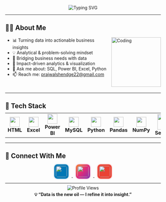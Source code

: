 <div align="center" style="margin-top:-10px;">
  <img src="https://readme-typing-svg.herokuapp.com?font=Poppins&size=19&duration=2200&pause=1400&color=F97316&center=true&vCenter=true&width=680&lines=👋+Hi,+I'm+Prajwal+Shendge;💼+Business+Analyst+|+Data+Enthusiast;📊+Turning+Data+Into+Actionable+Insights" alt="Typing SVG" />
</div>

---

## 👨‍💼 About Me
<img align="right" alt="Coding" width="160" src="https://user-images.githubusercontent.com/74038190/229223263-cf2e4b07-2615-4f87-9c38-e37600f8381a.gif">

- 📊 Turning data into actionable business insights  
- 💡 Analytical & problem-solving mindset  
- 🌉 Bridging business needs with data  
- 🚀 Impact-driven analytics & visualization  
- 💬 Ask me about: SQL, Power BI, Excel, Python  
- 📫 Reach me: [prajwalshendge22@gmail.com](mailto:prajwalshendge22@gmail.com)  
<br>

---

## 🧰 Tech Stack
<div align="center" style="margin-top:-8px;">
<table>
<tr>


<td align="center" width="85">
  <img src="https://cdn.jsdelivr.net/gh/devicons/devicon/icons/html5/html5-original.svg" width="32"><br><b>HTML</b>
</td>

<td align="center" width="85">
  <img src="https://img.icons8.com/color/512/microsoft-excel-2019.png" width="32"><br><b>Excel</b>
</td>

<td align="center" width="85">
  <img src="https://img.icons8.com/color/512/power-bi.png" width="32"><br><b>Power BI</b>
</td>

<td align="center" width="85">
  <img src="https://cdn.jsdelivr.net/gh/devicons/devicon/icons/mysql/mysql-original.svg" width="32"><br><b>MySQL</b>
</td>

<td align="center" width="85">
  <img src="https://cdn.jsdelivr.net/gh/devicons/devicon/icons/python/python-original.svg" width="32"><br><b>Python</b>
</td>

<td align="center" width="85">
  <img src="https://cdn.jsdelivr.net/gh/devicons/devicon/icons/pandas/pandas-original.svg" width="32"><br><b>Pandas</b>
</td>

<td align="center" width="85">
  <img src="https://cdn.jsdelivr.net/gh/devicons/devicon/icons/numpy/numpy-original.svg" width="32"><br><b>NumPy</b>
</td>

<td align="center" width="85">
  <img src="https://seaborn.pydata.org/_static/logo-wide-lightbg.svg" width="50"><br><b>Seaborn</b>
</td>

<td align="center" width="85">
  <img src="https://cdn.jsdelivr.net/gh/devicons/devicon/icons/php/php-original.svg" width="32"><br><b>PHP</b>
</td>

</tr>
</table>
</div>

---

## 🤝 Connect With Me  
<div align="center" style="margin-top:-2px;">
  <a href="https://linkedin.com/in/prajwal-shendge/" target="_blank">
    <img src="https://cdn-icons-png.flaticon.com/512/174/174857.png" width="36" style="margin:0 10px; border-radius:10px; background:#0077B5; padding:5px; box-shadow:0 0 4px rgba(0,119,181,0.6);">
  </a>
  <a href="https://instagram.com/prajwalshendge22" target="_blank">
    <img src="https://cdn-icons-png.flaticon.com/512/2111/2111463.png" width="36" style="margin:0 10px; border-radius:10px; background:linear-gradient(135deg,#F58529,#DD2A7B,#8134AF); padding:5px; box-shadow:0 0 4px rgba(221,42,123,0.6);">
  </a>
  <a href="mailto:prajwalshendge22@gmail.com">
    <img src="https://cdn-icons-png.flaticon.com/512/732/732200.png" width="36" style="margin:0 10px; border-radius:10px; background:#EA4335; padding:5px; box-shadow:0 0 4px rgba(234,67,53,0.6);">
  </a>
</div>

---

<div align="center" style="margin-top:-8px;">
  <img src="https://komarev.com/ghpvc/?username=prajwalshendge&label=Profile%20Views&color=6366F1&style=flat" alt="Profile Views" />
  <h4 style="font-size:14px; margin-top:4px;">💡 “Data is the new oil — I refine it into insight.”</h4>
</div>
